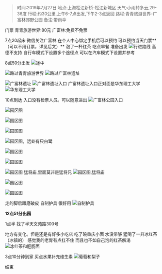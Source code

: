 >时间:2019年7月27日
>地点:上海松江新桥-松江新城区
>天气:小雨转多云,29-36度
>行程:约30公里,上午6-7点出发,下午2-3点返回
>路程:青青旅游世界-广富林郊野公园
>备注:带雨伞

门票
青青旅游世界:80元
广富林:免费不免票

7点20起床
微信关注广富林 在个人中心绑定手机后可以预约 可以预约当天门票**（可以不用订票，详见后文）**
泡了一杯红茶 吃点早餐 准备出发 
![行进路线](http://upload-images.jianshu.io/upload_images/18877754-0d1c34f783daaf78.jpg)
高德不支持 自行车模式下设置多个途径点 可以在汽车模式下设置并参考

8点50分出发
![途中](http://upload-images.jianshu.io/upload_images/18877754-98d91b32674f36a6.jpg)

![路过青青旅游世界](http://upload-images.jianshu.io/upload_images/18877754-201d8b5ff18496a4.jpg)
![路过广富林遗址](http://upload-images.jianshu.io/upload_images/18877754-a481625f9a2ecc33.jpg)

![广富林遗址](http://upload-images.jianshu.io/upload_images/18877754-9beb87572bd4bd0d.jpg)
![广富林遗址入口](http://upload-images.jianshu.io/upload_images/18877754-9dfe45836c0b6837.jpg)
广富林遗址入口正对面是华东理工大学
![华东理工大学](http://upload-images.jianshu.io/upload_images/18877754-deae1f4dff88b016.jpg)


10点到达
入口没有检票人员。可以随意进出
![广富林公园入口](http://upload-images.jianshu.io/upload_images/18877754-fc7b03f96ad84cff.jpg)

![园区图](http://upload-images.jianshu.io/upload_images/18877754-f6ba02b16a844380.jpg)

![园区图](http://upload-images.jianshu.io/upload_images/18877754-1e6f646dff369d73.jpg)

![园区图](http://upload-images.jianshu.io/upload_images/18877754-e56a45f2c046acd7.jpg)

![园区图，远处有只白鹭](http://upload-images.jianshu.io/upload_images/18877754-423b3448aac13699.jpg)

![园区图](http://upload-images.jianshu.io/upload_images/18877754-438ef77e631163d9.jpg)

![园区图](http://upload-images.jianshu.io/upload_images/18877754-a9bfb826825187c1.jpg)

![园区图](http://upload-images.jianshu.io/upload_images/18877754-c3bfb228ec8e90c1.jpg)
猛将庙,里面莫非是猛将兄
![园区图,猛将庙](http://upload-images.jianshu.io/upload_images/18877754-26ab5afc6e7a576a.jpg)

![园区图](http://upload-images.jianshu.io/upload_images/18877754-6c4b7d0ebe0dc873.jpg)

![园区图](http://upload-images.jianshu.io/upload_images/18877754-d3b1b2fba8846e24.jpg)

走的脚后跟磨破皮 自制护具 很好用
![自制护具](http://upload-images.jianshu.io/upload_images/18877754-78170f310a27caa1.jpg)



**12点51分出园**

1点半
找了半天文苑路300号

地方有变化。但是还是有好多小吃店
吃了碗重庆小面
水没带够 猛喝了一升冰红茶（冰镇的）
感觉我的老胃有点扛不住 而且也不如自己泡的红茶解渴
![冰红茶和肥肠面](http://upload-images.jianshu.io/upload_images/18877754-0ccc1f8f4e09f947.jpg)

3点10分钟到家
买点水果补充维生素
![葡萄和梨子](http://upload-images.jianshu.io/upload_images/18877754-d3a8a072422c383d.jpg)

结束